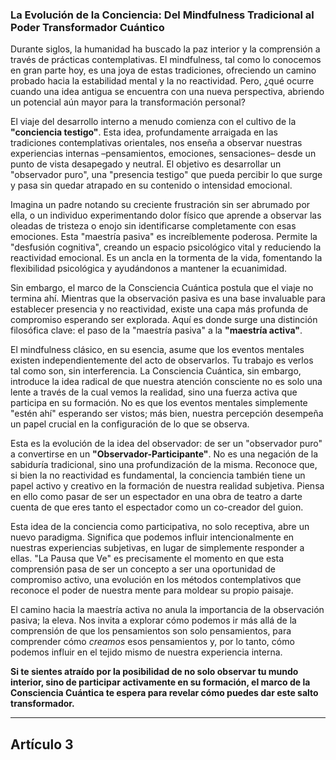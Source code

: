 ### La Evolución de la Conciencia: Del Mindfulness Tradicional al Poder Transformador Cuántico
Durante siglos, la humanidad ha buscado la paz interior y la comprensión a través de prácticas contemplativas. El mindfulness, tal como lo conocemos en gran parte hoy, es una joya de estas tradiciones, ofreciendo un camino probado hacia la estabilidad mental y la no reactividad. Pero, ¿qué ocurre cuando una idea antigua se encuentra con una nueva perspectiva, abriendo un potencial aún mayor para la transformación personal?

El viaje del desarrollo interno a menudo comienza con el cultivo de la **"conciencia testigo"**. Esta idea, profundamente arraigada en las tradiciones contemplativas orientales, nos enseña a observar nuestras experiencias internas –pensamientos, emociones, sensaciones– desde un punto de vista desapegado y neutral. El objetivo es desarrollar un "observador puro", una "presencia testigo" que pueda percibir lo que surge y pasa sin quedar atrapado en su contenido o intensidad emocional.

Imagina un padre notando su creciente frustración sin ser abrumado por ella, o un individuo experimentando dolor físico que aprende a observar las oleadas de tristeza o enojo sin identificarse completamente con esas emociones. Esta "maestría pasiva" es increíblemente poderosa. Permite la "desfusión cognitiva", creando un espacio psicológico vital y reduciendo la reactividad emocional. Es un ancla en la tormenta de la vida, fomentando la flexibilidad psicológica y ayudándonos a mantener la ecuanimidad.

Sin embargo, el marco de la Consciencia Cuántica postula que el viaje no termina ahí. Mientras que la observación pasiva es una base invaluable para establecer presencia y no reactividad, existe una capa más profunda de compromiso esperando ser explorada. Aquí es donde surge una distinción filosófica clave: el paso de la "maestría pasiva" a la **"maestría activa"**.

El mindfulness clásico, en su esencia, asume que los eventos mentales existen independientemente del acto de observarlos. Tu trabajo es verlos tal como son, sin interferencia. La Consciencia Cuántica, sin embargo, introduce la idea radical de que nuestra atención consciente no es solo una lente a través de la cual vemos la realidad, sino una fuerza activa que participa en su formación. No es que los eventos mentales simplemente "estén ahí" esperando ser vistos; más bien, nuestra percepción desempeña un papel crucial en la configuración de lo que se observa.

Esta es la evolución de la idea del observador: de ser un "observador puro" a convertirse en un **"Observador-Participante"**. No es una negación de la sabiduría tradicional, sino una profundización de la misma. Reconoce que, si bien la no reactividad es fundamental, la conciencia también tiene un papel activo y creativo en la formación de nuestra realidad subjetiva. Piensa en ello como pasar de ser un espectador en una obra de teatro a darte cuenta de que eres tanto el espectador como un co-creador del guion.

Esta idea de la conciencia como participativa, no solo receptiva, abre un nuevo paradigma. Significa que podemos influir intencionalmente en nuestras experiencias subjetivas, en lugar de simplemente responder a ellas. "La Pausa que Ve" es precisamente el momento en que esta comprensión pasa de ser un concepto a ser una oportunidad de compromiso activo, una evolución en los métodos contemplativos que reconoce el poder de nuestra mente para moldear su propio paisaje.

El camino hacia la maestría activa no anula la importancia de la observación pasiva; la eleva. Nos invita a explorar cómo podemos ir más allá de la comprensión de que los pensamientos son solo pensamientos, para comprender cómo *creamos* esos pensamientos y, por lo tanto, cómo podemos influir en el tejido mismo de nuestra experiencia interna.

**Si te sientes atraído por la posibilidad de no solo observar tu mundo interior, sino de participar activamente en su formación, el marco de la Consciencia Cuántica te espera para revelar cómo puedes dar este salto transformador.**

---

## Artículo 3